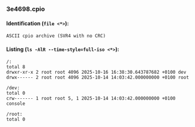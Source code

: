 ### 3e4698.cpio
#### Identification (`file <*>`):
```
ASCII cpio archive (SVR4 with no CRC)
```
#### Listing (`ls -AlR --time-style=full-iso <*>`):
```
/:
total 8
drwxr-xr-x 2 root root 4096 2025-10-16 16:38:30.643787682 +0100 dev
drwx------ 2 root root 4096 2025-10-14 14:03:42.000000000 +0100 root

/dev:
total 0
crw------- 1 root root 5, 1 2025-10-14 14:03:42.000000000 +0100 console

/root:
total 0
```

